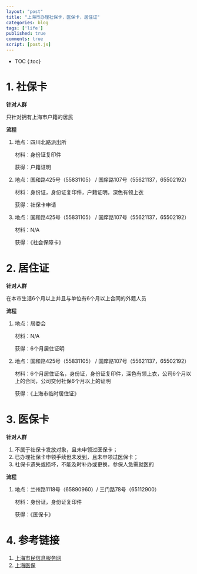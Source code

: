 ```yaml
---
layout: "post"
title: "上海市办理社保卡，医保卡，居住证"
categories: blog
tags: ['life']
published: true
comments: true 
script: [post.js]
---
```


* TOC
{:toc}

# 1. 社保卡

**针对人群**

只针对拥有上海市户籍的居民

**流程**

1. 地点：四川北路派出所

   材料：身份证复印件

   获得：户籍证明

2. 地点：国和路425号（55831105） / 国庠路107号（55621137，65502192）

   材料：身份证，身份证复印件，户籍证明，深色有领上衣

   获得：社保卡申请

3. 地点：国和路425号（55831105） / 国庠路107号（55621137，65502192）
 
   材料：N/A

   获得：《社会保障卡》

# 2. 居住证

**针对人群**

在本市生活6个月以上并且与单位有6个月以上合同的外籍人员

**流程**

1. 地点：居委会

   材料：N/A

   获得：6个月居住证明

2. 地点：国和路425号（55831105） / 国庠路107号（55621137，65502192）
   
   材料：6个月居住证名，身份证，身份证复印件，深色有领上衣，公司6个月以上的合同，公司交付社保6个月以上的证明

   获得：《上海市临时居住证》

# 3. 医保卡

**针对人群**

1. 不属于社保卡发放对象，且未申领过医保卡；
2. 已办理社保卡申领手续但未发到，且未申领过医保卡；
3. 社保卡遗失或损坏，不能及时补办或更换，参保人急需就医的

**流程**

1. 地点：兰州路1118号（65890960）/ 三门路78号（65112900）
   
   材料：身份证，身份证复印件

   获得：《医保卡》






# 4. 参考链接

1. [上海市民信息服务网](http://www.962222.net/)
2. [上海医保](http://www.shyb.gov.cn/indexyb.shtml)
